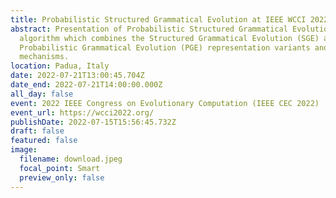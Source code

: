 ```yaml
---
title: Probabilistic Structured Grammatical Evolution at IEEE WCCI 2022
abstract: Presentation of Probabilistic Structured Grammatical Evolution (PSGE)
  algorithm which combines the Structured Grammatical Evolution (SGE) and
  Probabilistic Grammatical Evolution (PGE) representation variants and mapping
  mechanisms.
location: Padua, Italy
date: 2022-07-21T13:00:45.704Z
date_end: 2022-07-21T14:00:00.000Z
all_day: false
event: 2022 IEEE Congress on Evolutionary Computation (IEEE CEC 2022)
event_url: https://wcci2022.org/
publishDate: 2022-07-15T15:56:45.732Z
draft: false
featured: false
image:
  filename: download.jpeg
  focal_point: Smart
  preview_only: false
---
```

